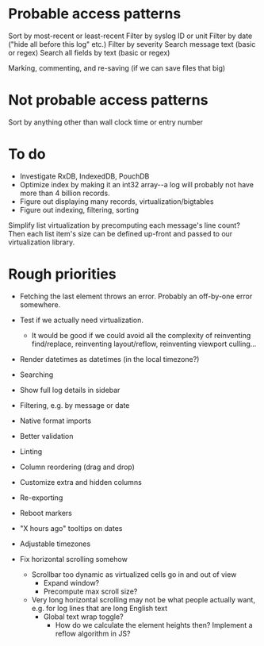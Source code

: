 # Probable access patterns

Sort by most-recent or least-recent
Filter by syslog ID or unit
Filter by date ("hide all before this log" etc.)
Filter by severity
Search message text (basic or regex)
Search all fields by text (basic or regex)


Marking, commenting, and re-saving (if we can save files that big)


# Not probable access patterns

Sort by anything other than wall clock time or entry number




# To do

- Investigate RxDB, IndexedDB, PouchDB
- Optimize index by making it an int32 array--a log will probably not have more than 4 billion records.
- Figure out displaying many records, virtualization/bigtables
- Figure out indexing, filtering, sorting


Simplify list virtualization by precomputing each message's line count? Then each list item's size can be defined up-front and passed to our virtualization library.



# Rough priorities

- Fetching the last element throws an error. Probably an off-by-one error somewhere.

- Test if we actually need virtualization.
    - It would be good if we could avoid all the complexity of reinventing find/replace, reinventing layout/reflow, reinventing viewport culling...

- Render datetimes as datetimes (in the local timezone?)
- Searching

- Show full log details in sidebar

- Filtering, e.g. by message or date

- Native format imports
- Better validation

- Linting

- Column reordering (drag and drop)
- Customize extra and hidden columns

- Re-exporting

- Reboot markers

- "X hours ago" tooltips on dates
- Adjustable timezones

- Fix horizontal scrolling somehow
    - Scrollbar too dynamic as virtualized cells go in and out of view
        - Expand window?
        - Precompute max scroll size?
    - Very long horizontal scrolling may not be what people actually want, e.g. for log lines that are long English text
        - Global text wrap toggle?
            - How do we calculate the element heights then? Implement a reflow algorithm in JS?

